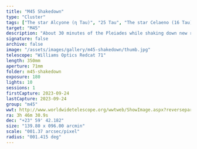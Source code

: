 ```yaml
---
title: "M45 Shakedown"
type: "Cluster"
tags: ["The star Alcyone (η Tau)", "25 Tau", "The star Celaeno (16 Tau)", "The star Electra (17 Tau)", "The star Taygeta (q Tau)", "19 Tau", "The star Asterope", "Sterope I (21 Tau)", "The star Merope (23 Tau)", "The star Atlas (27 Tau)", "The star Pleione (28 Tau)", "The star Sterope II (22 Tau)", "The star 18 Tau", "IC349", "Barnards Merope Nebula", "NGC1432", "Maia Nebula", "NGC1435", "Merope Nebula", "M45"]
target: "M45"
description: "About 30 minutes of the Pleiades while shaking down new rig."
signature: false
archive: false
image: "/assets/images/gallery/m45-shakedown/thumb.jpg"
telescope: "Williams Optics Redcat 71"
length: 350mm
aperture: 71mm
folder: m45-shakedown
exposure: 180
lights: 10
sessions: 1
firstCapture: 2023-09-24
lastCapture: 2023-09-24
group: "m45"
wwt: http://www.worldwidetelescope.org/wwtweb/ShowImage.aspx?reverseparity=False&scale=1.371160&name=m45-shakedown.jpg&imageurl=https://deepskyworkflows.com/assets/images/gallery/m45-shakedown/m45-shakedown.jpg&credits=Jeremy+Likness+at+DeepSkyWorkflows.com&creditsUrl=https://deepskyworkflows.com/about&ra=56.654539&dec=24.070250&x=3244.8&y=2202.9&rotation=-101.61&thumb=https://deepskyworkflows.com/assets/images/gallery/m45-shakedown/thumb.jpg
ra: 3h 46m 30.9s
dec: "+23° 59' 42.182"
size: "139.80 x 096.00 arcmin"
scale: "001.37 arcsec/pixel"
radius: "001.415 deg"
---
```

